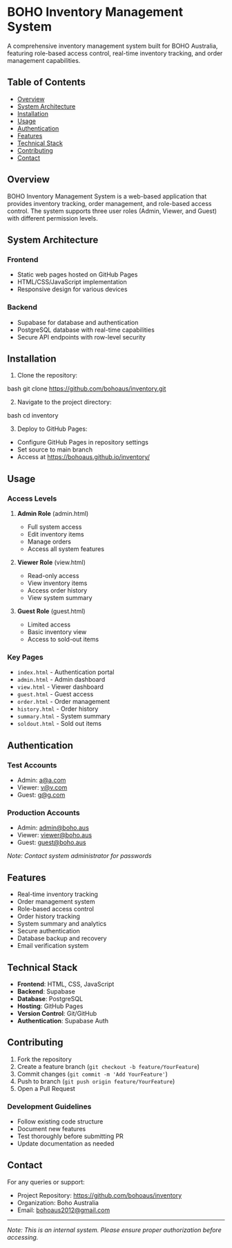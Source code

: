 # BOHO Inventory Management System

A comprehensive inventory management system built for BOHO Australia, featuring role-based access control, real-time inventory tracking, and order management capabilities.

## Table of Contents
- [Overview](#overview)
- [System Architecture](#system-architecture)
- [Installation](#installation)
- [Usage](#usage)
- [Authentication](#authentication)
- [Features](#features)
- [Technical Stack](#technical-stack)
- [Contributing](#contributing)
- [Contact](#contact)

## Overview

BOHO Inventory Management System is a web-based application that provides inventory tracking, order management, and role-based access control. The system supports three user roles (Admin, Viewer, and Guest) with different permission levels.

## System Architecture

### Frontend
- Static web pages hosted on GitHub Pages
- HTML/CSS/JavaScript implementation
- Responsive design for various devices

### Backend
- Supabase for database and authentication
- PostgreSQL database with real-time capabilities
- Secure API endpoints with row-level security

## Installation

1. Clone the repository:

bash
git clone https://github.com/bohoaus/inventory.git

2. Navigate to the project directory:

bash
cd inventory


3. Deploy to GitHub Pages:
- Configure GitHub Pages in repository settings
- Set source to main branch
- Access at https://bohoaus.github.io/inventory/

## Usage

### Access Levels

1. **Admin Role** (admin.html)
   - Full system access
   - Edit inventory items
   - Manage orders
   - Access all system features

2. **Viewer Role** (view.html)
   - Read-only access
   - View inventory items
   - Access order history
   - View system summary

3. **Guest Role** (guest.html)
   - Limited access
   - Basic inventory view
   - Access to sold-out items

### Key Pages
- `index.html` - Authentication portal
- `admin.html` - Admin dashboard
- `view.html` - Viewer dashboard
- `guest.html` - Guest access
- `order.html` - Order management
- `history.html` - Order history
- `summary.html` - System summary
- `soldout.html` - Sold out items

## Authentication

### Test Accounts
- Admin: a@a.com
- Viewer: v@v.com
- Guest: g@g.com

### Production Accounts
- Admin: admin@boho.aus
- Viewer: viewer@boho.aus
- Guest: guest@boho.aus

*Note: Contact system administrator for passwords*

## Features

- Real-time inventory tracking
- Order management system
- Role-based access control
- Order history tracking
- System summary and analytics
- Secure authentication
- Database backup and recovery
- Email verification system

## Technical Stack

- **Frontend**: HTML, CSS, JavaScript
- **Backend**: Supabase
- **Database**: PostgreSQL
- **Hosting**: GitHub Pages
- **Version Control**: Git/GitHub
- **Authentication**: Supabase Auth

## Contributing

1. Fork the repository
2. Create a feature branch (`git checkout -b feature/YourFeature`)
3. Commit changes (`git commit -m 'Add YourFeature'`)
4. Push to branch (`git push origin feature/YourFeature`)
5. Open a Pull Request

### Development Guidelines
- Follow existing code structure
- Document new features
- Test thoroughly before submitting PR
- Update documentation as needed

## Contact

For any queries or support:
- Project Repository: https://github.com/bohoaus/inventory
- Organization: Boho Australia
- Email: bohoaus2012@gmail.com

---
*Note: This is an internal system. Please ensure proper authorization before accessing.*

